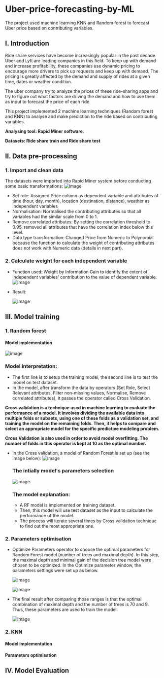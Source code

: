# Uber-price-forecasting-by-ML
The project used machine learning KNN and Random forest to forecast Uber price based on contributing variables.
## I. Introduction
Ride share services have become increasingly popular in the past decade. Uber and Lyft are leading companies in this field. To keep up with demand and increase profitability, these companies use dynamic pricing to encourage more drivers to pick up requests and keep up with demand. The pricing is greatly affected by the demand and supply of rides at a given time, dates or weather condition. 

The uber company try to analyze the prices of these ride-sharing apps and try to figure out what factors are driving the demand and how to use them as input to forecast the price of each ride. 

This project implemented 2 machine learning techniques (Random forest and KNN) to analyse and make prediction to the ride based on contributing variables. 

**Analysing tool: Rapid Miner software.**

**Datasets: Ride share train and Ride share test**
## II. Data pre-processing
### 1. Import and clean data
The datasets were imported into Rapid Miner system before conducting some basic transformations: 
![image](https://github.com/mistletoegoegoe/Uber-price-forecasting-by-ML/assets/121160527/8879fee0-3064-4e13-9115-fc2dda5a9dd0)
- Set role: Assigned Price column as dependent variable and attributes of time (hour, day, month), location (destination, distance), weather as independent variables
- Normalisation: Normalised the contributing attributes so that all variables had the similar scale from 0 to 1.
- Remove correlated attributes: By setting the correlation threshold to 0.95, removed all attributes that have the correlation index below this level.
- Data type transformation: Changed Price from Numeric to Polynomial because the function to calculate the weight of contributing attributes does not work with Numeric data (details in next part).
### 2. Calculate weight for each independent variable
- Function used: Weight by Information Gain to identify the extent of independent variables' contribution to the value of dependent variable.
![image](https://github.com/mistletoegoegoe/Uber-price-forecasting-by-ML/assets/121160527/5290a66c-4e83-413d-8cac-270dbbaff4af)
- Result:
  
  ![image](https://github.com/mistletoegoegoe/Uber-price-forecasting-by-ML/assets/121160527/2e2557ed-12b3-44a2-9412-b72e2523b65f)
## III. Model training
### 1. Random forest
#### Model implementation
![image](https://github.com/mistletoegoegoe/Uber-price-forecasting-by-ML/assets/121160527/e1e4b63c-8466-4a5c-ab0c-67158592f073)
### Model interpretation: 
- The first line is to setup the training model, the second line is to test the model on test dataset.
- In the model, after transform the data by operators (Set Role, Select Relevant attributes, Filter non-missing values, Normalise, Remove correlated attributes), it passes the operator called Cross Validation.

**Cross validation is a technique used in machine learning to evaluate the performance of a model. It involves dividing the available data into multiple folds or subsets, using one of these folds as a validation set, and training the model on the remaining folds. Then, it helps to compare and select an appropriate model for the specific predictive modeling problem.**

**Cross Validation is also used in order to avoid model overfitting. The number of folds in this operator is kept at 10 as the optimal number.**

- In the Cross validation, a model of Random Forest is set up (see the image below):
  ![image](https://github.com/mistletoegoegoe/Uber-price-forecasting-by-ML/assets/121160527/5c2b0e40-f86e-4d04-8493-c1f94aecc0ca)
  ### The intially model's parameters selection
  ![image](https://github.com/mistletoegoegoe/Uber-price-forecasting-by-ML/assets/121160527/875e7a73-4461-40c0-95b7-db77c03d4e0c)

  ### The model explanation:
  - A RF model is implemented on training dataset.
  - Then, this model will use test dataset as the input to calculate the performance of the model.
  - The process will iterate several times by Cross validation technique to find out the most appropriate one.
### 2. Parameters optimisation
-	Optimize Parameters operator to choose the optimal parameters for Random Forest model (number of trees and maximal depth). In this step, the maximal depth and minimal gain of the decision tree model were chosen to be optimized. In the Optimize parameter window, the parameters settings were set up as below.

 	![image](https://github.com/mistletoegoegoe/Uber-price-forecasting-by-ML/assets/121160527/5270cc3a-d86d-4a26-b9f5-5aba6f5445e9)

 	![image](https://github.com/mistletoegoegoe/Uber-price-forecasting-by-ML/assets/121160527/e80c0a4a-d97d-4c11-b596-2666071803a2)

- The final result after comparing those ranges is that the optimal combination of maximal depth and the number of trees is 70 and 9. Thus, these parameters are used to train the model.
  
  ![image](https://github.com/mistletoegoegoe/Uber-price-forecasting-by-ML/assets/121160527/0046d573-ff42-4be7-a277-0be057743d40)

### 2. KNN
#### Model implementation

#### Parameters optimisation
## IV. Model Evaluation
